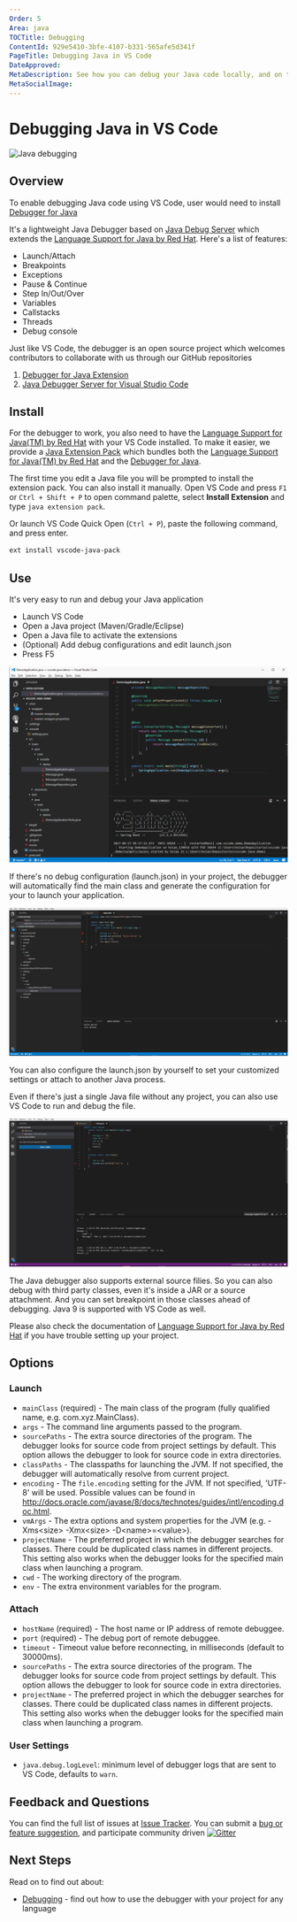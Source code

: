 ```yaml
---
Order: 5
Area: java
TOCTitle: Debugging
ContentId: 929e5410-3bfe-4107-b331-565afe5d341f
PageTitle: Debugging Java in VS Code
DateApproved:
MetaDescription: See how you can debug your Java code locally, and on the cloud.
MetaSocialImage:
---
```

# Debugging Java in VS Code

![Java debugging](images/debugging/debugging.png)

## Overview
To enable debugging Java code using VS Code, user would need to install [Debugger for Java](https://marketplace.visualstudio.com/items?itemName=vscjava.vscode-java-debug)

It's a lightweight Java Debugger based on [Java Debug Server](https://github.com/Microsoft/java-debug) which extends the [Language Support for Java by Red Hat](https://marketplace.visualstudio.com/items?itemName=redhat.java). Here's a list of features:

- Launch/Attach
- Breakpoints
- Exceptions
- Pause & Continue
- Step In/Out/Over
- Variables
- Callstacks
- Threads
- Debug console

Just like VS Code, the debugger is an open source project which welcomes contributors to collaborate with us through our GitHub repositories
1. [Debugger for Java Extension](https://github.com/Microsoft/vscode-java-debug)
2. [Java Debugger Server for Visual Studio Code](https://github.com/Microsoft/java-debug)

## Install

For the debugger to work, you also need to have the [Language Support for Java(TM) by Red Hat](https://marketplace.visualstudio.com/items?itemName=redhat.java) with your VS Code installed. To make it easier, we provide a [Java Extension Pack](hhttps://marketplace.visualstudio.com/items?itemName=vscjava.vscode-java-pack) which bundles both the [Language Support for Java(TM) by Red Hat](https://marketplace.visualstudio.com/items?itemName=redhat.java) and the [Debugger for Java](https://marketplace.visualstudio.com/items?itemName=vscjava.vscode-java-debug).

The first time you edit a Java file you will be prompted to install the extension pack. You can also install it manually. Open VS Code and press `F1` or `Ctrl + Shift + P` to open command palette, select **Install Extension** and type `java extension pack`.

Or launch VS Code Quick Open (`Ctrl + P`), paste the following command, and press enter.
```bash
ext install vscode-java-pack
```

## Use
It's very easy to run and debug your Java application
- Launch VS Code
- Open a Java project (Maven/Gradle/Eclipse)
- Open a Java file to activate the extensions
- (Optional) Add debug configurations and edit launch.json
- Press F5

![Java Debugging](images/java-debug.gif)

If there's no debug configuration (launch.json) in your project, the debugger will automatically find the main class and generate the configuration for your to launch your application.

![Resolving Main Class](images/resolve-main.gif)

You can also configure the launch.json by yourself to set your customized settings or attach to another Java process.

Even if there's just a single Java file without any project, you can also use VS Code to run and debug the file.

![Debug Single File](images/single-file.gif)

The Java debugger also supports external source filies. So you can also debug with third party classes, even it's inside a JAR or a source attachment. And you can set breakpoint in those classes ahead of debugging. Java 9 is supported with VS Code as well.

Please also check the documentation of [Language Support for Java by Red Hat](https://marketplace.visualstudio.com/items?itemName=redhat.java) if you have trouble setting up your project.

## Options

### Launch

- `mainClass` (required) - The main class of the program (fully qualified name, e.g. com.xyz.MainClass).
- `args` - The command line arguments passed to the program.
- `sourcePaths` - The extra source directories of the program. The debugger looks for source code from project settings by default. This option allows the debugger to look for source code in extra directories.
- `classPaths` - The classpaths for launching the JVM. If not specified, the debugger will automatically resolve from current project.
- `encoding` - The `file.encoding` setting for the JVM. If not specified, 'UTF-8' will be used. Possible values can be found in http://docs.oracle.com/javase/8/docs/technotes/guides/intl/encoding.doc.html.
- `vmArgs` - The extra options and system properties for the JVM (e.g. -Xms\<size\> -Xmx\<size\> -D\<name\>=\<value\>).
- `projectName` - The preferred project in which the debugger searches for classes. There could be duplicated class names in different projects. This setting also works when the debugger looks for the specified main class when launching a program.
- `cwd` - The working directory of the program.
- `env` - The extra environment variables for the program.

### Attach

- `hostName` (required) - The host name or IP address of remote debuggee.
- `port` (required) - The debug port of remote debuggee.
- `timeout` - Timeout value before reconnecting, in milliseconds (default to 30000ms).
- `sourcePaths` - The extra source directories of the program. The debugger looks for source code from project settings by default. This option allows the debugger to look for source code in extra directories.
- `projectName` - The preferred project in which the debugger searches for classes. There could be duplicated class names in different projects. This setting also works when the debugger looks for the specified main class when launching a program.

### User Settings

- `java.debug.logLevel`: minimum level of debugger logs that are sent to VS Code, defaults to `warn`.

## Feedback and Questions
You can find the full list of issues at [Issue Tracker](https://github.com/Microsoft/vscode-java-debug/issues). You can submit a [bug or feature suggestion](https://github.com/Microsoft/vscode-java-debug/issues/new), and participate community driven [![Gitter](https://badges.gitter.im/Microsoft/vscode-java-debug.svg)](https://gitter.im/Microsoft/vscode-java-debug)

## Next Steps

Read on to find out about:

* [Debugging](/docs/editor/debugging.md) - find out how to use the debugger with your project for any language


